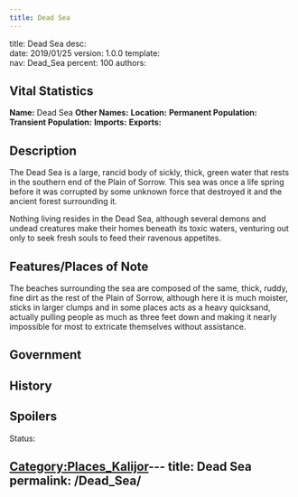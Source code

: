 ```yaml
---
title: Dead Sea
---
```


title:		Dead Sea
desc:		
date:		2019/01/25
version:	1.0.0
template:	
nav:		Dead_Sea
percent:	100
authors:	
## Vital Statistics

**Name:** Dead Sea
**Other Names:**
**Location:**
**Permanent Population:**
**Transient Population:**
**Imports:**
**Exports:**

## Description

The Dead Sea is a large, rancid body of sickly, thick, green water that
rests in the southern end of the Plain of Sorrow. This sea was once a
life spring before it was corrupted by some unknown force that destroyed
it and the ancient forest surrounding it.

Nothing living resides in the Dead Sea, although several demons and
undead creatures make their homes beneath its toxic waters, venturing
out only to seek fresh souls to feed their ravenous appetites.

## Features/Places of Note

The beaches surrounding the sea are composed of the same, thick, ruddy,
fine dirt as the rest of the Plain of Sorrow, although here it is much
moister, sticks in larger clumps and in some places acts as a heavy
quicksand, actually pulling people as much as three feet down and making
it nearly impossible for most to extricate themselves without
assistance.

## Government

## History

## Spoilers

<spoiler text="Spoilers">Status: </spoiler>

[Category:Places_Kalijor](Category:Places_Kalijor "wikilink")---
title: Dead Sea
permalink: /Dead_Sea/
---

